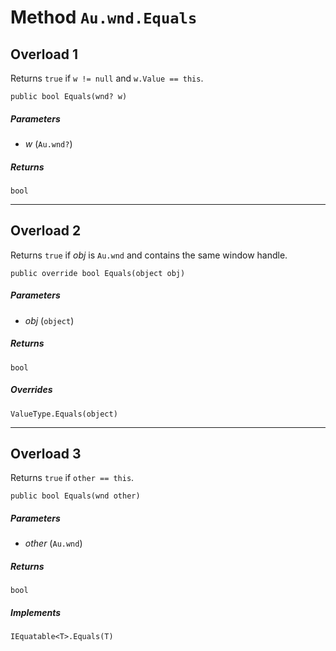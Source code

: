 # Method `Au.wnd.Equals`

## Overload 1

Returns `true` if `w != null` and `w.Value == this`.

```
public bool Equals(wnd? w)
```

##### Parameters

- *w*  (`Au.wnd?`)

##### Returns

`bool`

* * *

## Overload 2

Returns `true` if *obj* is `Au.wnd` and contains the same window handle.

```
public override bool Equals(object obj)
```

##### Parameters

- *obj*  (`object`)

##### Returns

`bool`

##### Overrides

`ValueType.Equals(object)`

* * *

## Overload 3

Returns `true` if `other == this`.

```
public bool Equals(wnd other)
```

##### Parameters

- *other*  (`Au.wnd`)

##### Returns

`bool`

##### Implements

`IEquatable<T>.Equals(T)`